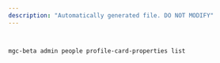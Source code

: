 ```yaml
---
description: "Automatically generated file. DO NOT MODIFY"
---
```


```bash


mgc-beta admin people profile-card-properties list

```